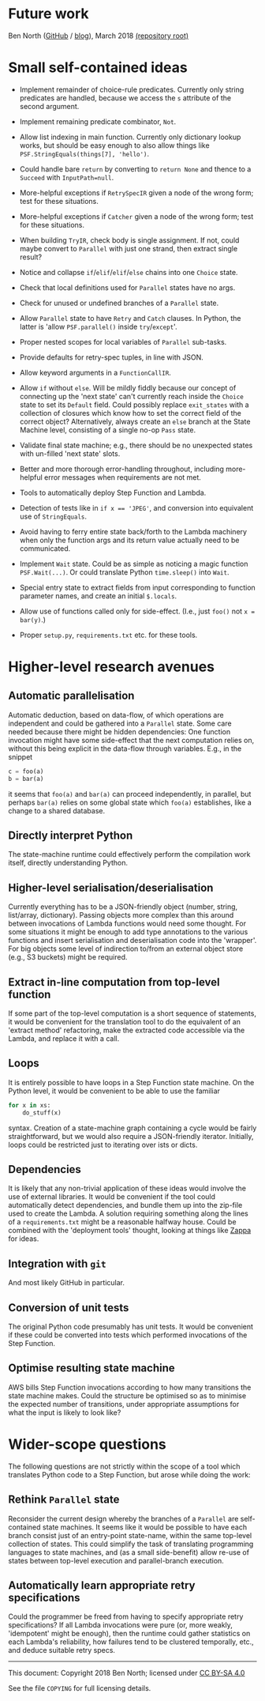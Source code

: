 # Future work

Ben North
([GitHub](https://www.github.com/bennorth/)
/ [blog](http://www.redfrontdoor.org/blog/)),
March 2018
[(repository root)](https://github.com/bennorth/pyawssfn)


# Small self-contained ideas

* Implement remainder of choice-rule predicates.  Currently only
  string predicates are handled, because we access the `s` attribute
  of the second argument.

* Implement remaining predicate combinator, `Not`.

* Allow list indexing in main function.  Currently only dictionary
  lookup works, but should be easy enough to also allow things like
  `PSF.StringEquals(things[7], 'hello')`.

* Could handle bare `return` by converting to `return None` and
  thence to a `Succeed` with `InputPath=null`.

* More-helpful exceptions if `RetrySpecIR` given a node of the wrong
  form; test for these situations.

* More-helpful exceptions if `Catcher` given a node of the wrong
  form; test for these situations.

* When building `TryIR`, check body is single assignment.  If not,
  could maybe convert to `Parallel` with just one strand, then extract
  single result?

* Notice and collapse `if`/`elif`/`elif`/`else` chains into one
  `Choice` state.

* Check that local definitions used for `Parallel` states have no
  args.

* Check for unused or undefined branches of a `Parallel` state.

* Allow `Parallel` state to have `Retry` and `Catch` clauses.  In
  Python, the latter is 'allow `PSF.parallel()` inside
  `try`/`except`'.

* Proper nested scopes for local variables of `Parallel` sub-tasks.

* Provide defaults for retry-spec tuples, in line with JSON.

* Allow keyword arguments in a `FunctionCallIR`.

* Allow `if` without `else`.  Will be mildly fiddly because our
  concept of connecting up the 'next state' can't currently reach
  inside the `Choice` state to set its `Default` field.  Could
  possibly replace `exit_states` with a collection of closures which
  know how to set the correct field of the correct object?
  Alternatively, always create an `else` branch at the State Machine
  level, consisting of a single no-op `Pass` state.

* Validate final state machine; e.g., there should be no unexpected
  states with un-filled 'next state' slots.

* Better and more thorough error-handling throughout, including
  more-helpful error messages when requirements are not met.

* Tools to automatically deploy Step Function and Lambda.

* Detection of tests like in `if x == 'JPEG'`, and conversion into
  equivalent use of `StringEquals`.

* Avoid having to ferry entire state back/forth to the Lambda
  machinery when only the function args and its return value actually
  need to be communicated.

* Implement `Wait` state.  Could be as simple as noticing a magic
  function `PSF.Wait(...)`.  Or could translate Python `time.sleep()`
  into `Wait`.

* Special entry state to extract fields from input corresponding to
  function parameter names, and create an initial `$.locals`.

* Allow use of functions called only for side-effect.  (I.e., just
  `foo()` not `x = bar(y)`.)

* Proper `setup.py`, `requirements.txt` etc. for these tools.


# Higher-level research avenues

## Automatic parallelisation

Automatic deduction, based on data-flow, of which operations are
independent and could be gathered into a `Parallel` state.  Some care
needed because there might be hidden dependencies: One function
invocation might have some side-effect that the next computation
relies on, without this being explicit in the data-flow through
variables.  E.g., in the snippet

```python
c = foo(a)
b = bar(a)
```

it seems that `foo(a)` and `bar(a)` can proceed independently, in
parallel, but perhaps `bar(a)` relies on some global state which
`foo(a)` establishes, like a change to a shared database.

## Directly interpret Python

The state-machine runtime could effectively perform the compilation
work itself, directly understanding Python.

## Higher-level serialisation/deserialisation

Currently everything has to be a JSON-friendly object (number, string,
list/array, dictionary).  Passing objects more complex than this
around between invocations of Lambda functions would need some
thought.  For some situations it might be enough to add type
annotations to the various functions and insert serialisation and
deserialisation code into the 'wrapper'.  For big objects some level
of indirection to/from an external object store (e.g., S3 buckets)
might be required.

## Extract in-line computation from top-level function

If some part of the top-level computation is a short sequence of
statements, it would be convenient for the translation tool to do the
equivalent of an 'extract method' refactoring, make the extracted code
accessible via the Lambda, and replace it with a call.

## Loops

It is entirely possible to have loops in a Step Function state
machine.  On the Python level, it would be convenient to be able to
use the familiar

```python
for x in xs:
    do_stuff(x)
```

syntax.  Creation of a state-machine graph containing a cycle would be
fairly straightforward, but we would also require a JSON-friendly
iterator.  Initially, loops could be restricted just to iterating over
ists or dicts.

## Dependencies

It is likely that any non-trivial application of these ideas would
involve the use of external libraries.  It would be convenient if the
tool could automatically detect dependencies, and bundle them up into
the zip-file used to create the Lambda.  A solution requiring
something along the lines of a `requirements.txt` might be a
reasonable halfway house.  Could be combined with the 'deployment
tools' thought, looking at things like [Zappa](https://www.zappa.io/)
for ideas.

## Integration with `git`

And most likely GitHub in particular.

## Conversion of unit tests

The original Python code presumably has unit tests.  It would be
convenient if these could be converted into tests which performed
invocations of the Step Function.

## Optimise resulting state machine

AWS bills Step Function invocations according to how many transitions
the state machine makes.  Could the structure be optimised so as to
minimise the expected number of transitions, under appropriate
assumptions for what the input is likely to look like?


# Wider-scope questions

The following questions are not strictly within the scope of a tool
which translates Python code to a Step Function, but arose while doing
the work:

## Rethink `Parallel` state

Reconsider the current design whereby the branches of a `Parallel` are
self-contained state machines.  It seems like it would be possible to
have each branch consist just of an entry-point state-name, within the
same top-level collection of states.  This could simplify the task of
translating programming languages to state machines, and (as a small
side-benefit) allow re-use of states between top-level execution and
parallel-branch execution.

## Automatically learn appropriate retry specifications

Could the programmer be freed from having to specify appropriate retry
specifications?  If all Lambda invocations were pure (or, more weakly,
'idempotent' might be enough), then the runtime could gather
statistics on each Lambda's reliability, how failures tend to be
clustered temporally, etc., and deduce suitable retry specs.


---

This document: Copyright 2018 Ben North; licensed under
[CC BY-SA 4.0](http://creativecommons.org/licenses/by-sa/4.0/)

See the file `COPYING` for full licensing details.
